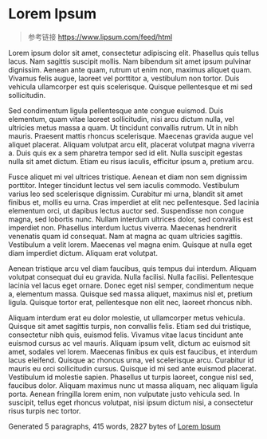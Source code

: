 # Lorem Ipsum

> 参考链接 https://www.lipsum.com/feed/html

Lorem ipsum dolor sit amet, consectetur adipiscing elit. Phasellus quis tellus lacus. Nam sagittis suscipit mollis. Nam bibendum sit amet ipsum pulvinar dignissim. Aenean ante quam, rutrum ut enim non, maximus aliquet quam. Vivamus felis augue, laoreet vel porttitor a, vestibulum non tortor. Duis vehicula ullamcorper est quis scelerisque. Quisque pellentesque et mi sed sollicitudin.

Sed condimentum ligula pellentesque ante congue euismod. Duis elementum, quam vitae laoreet sollicitudin, nisi arcu dictum nulla, vel ultricies metus massa a quam. Ut tincidunt convallis rutrum. Ut in nibh mauris. Praesent mattis rhoncus scelerisque. Maecenas gravida augue vel aliquet placerat. Aliquam volutpat arcu elit, placerat volutpat magna viverra a. Duis quis ex a sem pharetra tempor sed id elit. Nulla suscipit egestas nulla sit amet dictum. Etiam eu risus iaculis, efficitur ipsum a, pretium arcu.

Fusce aliquet mi vel ultrices tristique. Aenean et diam non sem dignissim porttitor. Integer tincidunt lectus vel sem iaculis commodo. Vestibulum varius leo sed scelerisque dignissim. Curabitur mi urna, blandit sit amet finibus et, mollis eu urna. Cras imperdiet at elit nec pellentesque. Sed lacinia elementum orci, ut dapibus lectus auctor sed. Suspendisse non congue magna, sed lobortis nunc. Nullam interdum ultrices dolor, sed convallis est imperdiet non. Phasellus interdum luctus viverra. Maecenas hendrerit venenatis quam id consequat. Nam at magna ac quam ultricies sagittis. Vestibulum a velit lorem. Maecenas vel magna enim. Quisque at nulla eget diam imperdiet dictum. Aliquam erat volutpat.

Aenean tristique arcu vel diam faucibus, quis tempus dui interdum. Aliquam volutpat consequat dui eu gravida. Nulla facilisi. Nulla facilisi. Pellentesque lacinia vel lacus eget ornare. Donec eget nisl semper, condimentum neque a, elementum massa. Quisque sed massa aliquet, maximus nisl et, pretium ligula. Quisque tortor erat, pellentesque non elit nec, laoreet rhoncus nibh.

Aliquam interdum erat eu dolor molestie, ut ullamcorper metus vehicula. Quisque sit amet sagittis turpis, non convallis felis. Etiam sed dui tristique, consectetur nibh quis, euismod felis. Vivamus vitae lacus tincidunt ante euismod cursus ac vel mauris. Aliquam ipsum velit, dictum ac euismod sit amet, sodales vel lorem. Maecenas finibus ex quis est faucibus, et interdum lacus eleifend. Quisque ac rhoncus urna, vel scelerisque arcu. Curabitur id mauris eu orci sollicitudin cursus. Quisque id mi sed ante euismod placerat. Vestibulum id molestie sapien. Phasellus ut turpis laoreet, congue nisl sed, faucibus dolor. Aliquam maximus nunc ut massa aliquam, nec aliquam ligula porta. Aenean fringilla lorem enim, non vulputate justo vehicula sed. In suscipit, tellus eget rhoncus volutpat, nisi ipsum dictum nisi, a consectetur risus turpis nec tortor.

Generated 5 paragraphs, 415 words, 2827 bytes of [Lorem Ipsum](https://www.lipsum.com/)